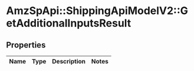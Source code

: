 # AmzSpApi::ShippingApiModelV2::GetAdditionalInputsResult

## Properties
Name | Type | Description | Notes
------------ | ------------- | ------------- | -------------

